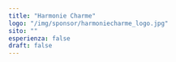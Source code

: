 ```yaml
---
title: "Harmonie Charme"
logo: "/img/sponsor/harmoniecharme_logo.jpg"
sito: ""
esperienza: false
draft: false
---
```


  

  